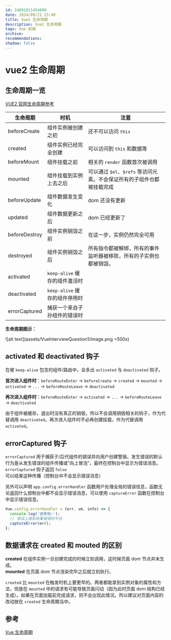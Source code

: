```yaml
---
id: 24091011454890
date: 2024/09/21 23:49
title: Vue2 生命周期
description: Vue2 生命周期
tags: Vue 前端
archive:
recommendations:
shadow: false
---
```


# vue2 生命周期

## 生命周期一览

[VUE2 官网生命周期参考](https://v2.cn.vuejs.org/v2/api/#%E9%80%89%E9%A1%B9-%E7%94%9F%E5%91%BD%E5%91%A8%E6%9C%9F%E9%92%A9%E5%AD%90)

| 生命周期      | 时机                          | 注意                                                                   |
| ------------- | ----------------------------- | ---------------------------------------------------------------------- |
| beforeCreate  | 组件实例被创建之初            | 还不可以访问 `this`                                                    |
| created       | 组件实例已经完全创建          | 可以访问到 `this` 和数据等                                             |
| beforeMount   | 组件挂载之前                  | 相关的 `render` 函数首次被调用                                         |
| mounted       | 组件挂载到实例上去之后        | 可以通过 `$el`、`$refs` 等访问元素。不会保证所有的子组件也都被挂载完成 |
| beforeUpdate  | 组件数据发生变化              | dom 还没有更新                                                         |
| updated       | 组件数据更新之后              | dom 已经更新了                                                         |
| beforeDestroy | 组件实例销毁之前              | 在这一步，实例仍然完全可用                                             |
| destroyed     | 组件实例销毁之后              | 所有指令都被解绑，所有的事件监听器被移除，所有的子实例也都被销毁。     |
| activated     | `keep-alive` 缓存的组件激活时 |                                                                        |
| deactivated   | `keep-alive` 缓存的组件停用时 |                                                                        |
| errorCaptured | 捕获一个来自子孙组件的错误时  |                                                                        |

**生命周期图示：**

![alt text](assets/VueInterviewQuestion1/image.png =500x)

## activated 和 deactivated 钩子

在被 `keep-alive` 包含的组件/路由中，会多出 `activated` 与 `deactivated` 钩子。

**首次进入组件时**：`beforeRouteEnter` → `beforeCreate` → `created` → `mounted` → `activated` → `...` → `beforeRouteLeave` → `deactivated`

**再次进入组件时**：`beforeRouteEnter` → `activated` → `...` → `beforeRouteLeave` → `deactivated`

由于组件被缓存，退出时没有真正的销毁，所以不会调用销毁相关的钩子，作为代替调用 `deactivated`。再次进入组件时不必再创建挂载，作为代替调用 `activated`。

## errorCaptured 钩子

`errorCaptured` 用于捕获子/后代组件的错误并向用户创建警报。发生错误的默认行为是从发生错误的组件传播或“向上冒泡”，最终在控制台中显示为错误消息。`errorCaptured` 钩子返回 `false` 可以结束这种传播（控制台中不会显示错误消息）

另外可以声明 `app.config.errorHandler` 函数用户处理全局的错误信息，函数无论返回什么控制台中都不会显示错误消息，可以使用 `captureError` 函数在控制台中显示错误信息。

```js
Vue.config.errorHandler = (err, vm, info) => {
  console.log('进来啦~');
  // 错误上报到收集报错的平台
  captureError(err);
};
```

## 数据请求在 created 和 mouted 的区别

**created** 在组件实例一旦创建完成的时候立刻调用，这时候页面 dom 节点并未生成。  
**mounted** 在页面 dom 节点渲染完毕之后就立刻执行。

`created` 比 `mounted` 在触发时机上要更早的。两者都能拿到实例对象的属性和方法，但放在 `mounted` 中的请求有可能导致页面闪动（因为此时页面 dom 结构已经生成）。如果在页面加载前完成请求，则不会出现此情况。所以建议对页面内容的改动放在 `created` 生命周期当中。

## 参考

[Vue 生命周期](https://v2.cn.vuejs.org/v2/api/#%E9%80%89%E9%A1%B9-%E7%94%9F%E5%91%BD%E5%91%A8%E6%9C%9F%E9%92%A9%E5%AD%90)
